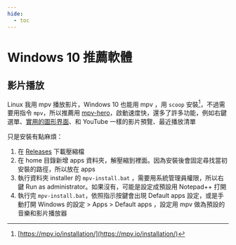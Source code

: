 ```yaml
---
hide:
  - toc
---
```


# Windows 10 推薦軟體

## 影片播放

Linux 我用 mpv 播放影片，Windows 10 也能用 mpv ，用 `scoop` 安裝[^1]，不過需要用指令 `mpv`，所以推薦用 [mpv-hero](https://github.com/stax76/mpv-hero)，啟動速度快，還多了許多功能，例如右鍵選單、[實用的圖形界面](https://github.com/tomasklaen/uosc)、和 YouTube 一樣的影片預覽、最近播放清單

只是安裝有點麻煩：

1. 在 [Releases](https://github.com/stax76/mpv-hero/releases) 下載壓縮檔
2. 在 home 目錄新增 apps 資料夾，解壓縮到裡面。因為安裝後會固定尋找當初安裝的路徑，所以放在 apps
3. 執行資料夾 installer 的 `mpv-install.bat` ，需要用系統管理員權限，所以右鍵 Run as administrator。如果沒有，可能是設定成預設用 Notepad++ 打開
4. 執行完 `mpv-install.bat`，依照指示按鍵會出現 Default apps 設定，或是手動打開 Windows 的設定 > Apps > Default apps ，設定用 mpv 做為預設的音樂和影片播放器

[^1]: [https://mpv.io/installation/](https://mpv.io/installation/)
